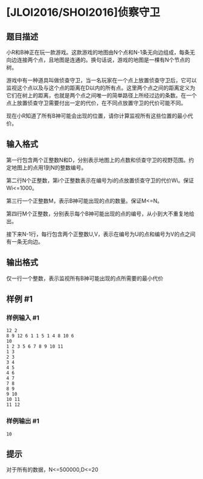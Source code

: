 # [JLOI2016/SHOI2016]侦察守卫

## 题目描述

小R和B神正在玩一款游戏。这款游戏的地图由N个点和N-1条无向边组成，每条无向边连接两个点，且地图是连通的。换句话说，游戏的地图是一棵有N个节点的树。

游戏中有一种道具叫做侦查守卫，当一名玩家在一个点上放置侦查守卫后，它可以监视这个点以及与这个点的距离在D以内的所有点。这里两个点之间的距离定义为它们在树上的距离，也就是两个点之间唯一的简单路径上所经过边的条数。在一个点上放置侦查守卫需要付出一定的代价，在不同点放置守卫的代价可能不同。

现在小R知道了所有B神可能会出现的位置，请你计算监视所有这些位置的最小代价。


## 输入格式

第一行包含两个正整数N和D，分别表示地图上的点数和侦查守卫的视野范围。约定地图上的点用1到N的整数编号。

第二行N个正整数，第i个正整数表示在编号为i的点放置侦查守卫的代价Wi。保证Wi<=1000。

第三行一个正整数M，表示B神可能出现的点的数量。保证M<=N。

第四行M个正整数，分别表示每个B神可能出现的点的编号，从小到大不重复地给出。

接下来N-1行，每行包含两个正整数U,V，表示在编号为U的点和编号为V的点之间有一条无向边。


## 输出格式

仅一行一个整数，表示监视所有B神可能出现的点所需要的最小代价


## 样例 #1

### 样例输入 #1
```
12 2
8 9 12 6 1 1 5 1 4 8 10 6
10
1 2 3 5 6 7 8 9 10 11
1 3
2 3
3 4
4 5
4 6
4 7
7 8
8 9
9 10
10 11
11 12
```

### 样例输出 #1

```
10
```

## 提示

对于所有的数据，N<=500000,D<=20
